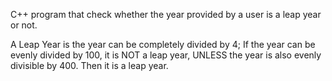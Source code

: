 C++ program that check whether the year provided by a user is a leap year or not.

A Leap Year is the year can be completely divided by 4;
If the year can be evenly divided by 100, it is NOT a leap year, 
UNLESS the year is also evenly divisible by 400. Then it is a leap year.
